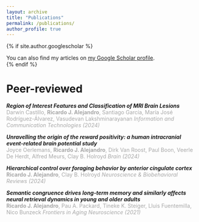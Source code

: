 ```yaml
---
layout: archive
title: "Publications"
permalink: /publications/
author_profile: true
---
```


{% if site.author.googlescholar %}
  <div class="wordwrap">You can also find my articles on <a href="{{site.author.googlescholar}}">my Google Scholar profile</a>.</div>
{% endif %}

<br>

Peer-reviewed
=====

***Region of Interest Features and Classification of MRI Brain Lesions***  
<span style="color:#A8A8A8">Darwin Castillo, **Ricardo J. Alejandro**, Santiago García, María José Rodríguez-Álvarez, Vasudevan Lakshminarayanan</span>  <!-- authors -->
<span style="color:#A8A8A8">*Information and Communication Technologies (2024)*</span> <!-- journal (year) -->
&nbsp; <!-- space between the icons -->
<a href="https://link.springer.com/chapter/10.1007/978-3-031-75431-9_4" target="_blank"><i class="fa fa-link" aria-hidden="true"></i></a> <!-- URL -->

***Unravelling the origin of the reward positivity: a human intracranial event-related brain potential study***  
<span style="color:#A8A8A8">Joyce Oerlemans, **Ricardo J. Alejandro**, Dirk Van Roost, Paul Boon, Veerle De Herdt, Alfred Meurs, Clay B. Holroyd</span>  <!-- authors -->
<span style="color:#A8A8A8">*Brain (2024)*</span> <!-- journal (year) -->
&nbsp; <!-- space between the icons -->
<a href="https://academic.oup.com/brain/advance-article-abstract/doi/10.1093/brain/awae259/7727398" target="_blank"><i class="fa fa-link" aria-hidden="true"></i></a> <!-- URL -->

***Hierarchical control over foraging behavior by anterior cingulate cortex***  
<span style="color:#A8A8A8">**Ricardo J. Alejandro**, Clay B. Holroyd</span>  <!-- authors -->
<span style="color:#A8A8A8">*Neuroscience & Biobehavioral Reviews (2024)*</span> <!-- journal (year) -->
&nbsp; <!-- space between the icons -->
<a href="https://www.sciencedirect.com/science/article/pii/S0149763424000927" target="_blank"><i class="fa fa-link" aria-hidden="true"></i></a>
&nbsp; <!-- space between the icons -->
<a href="../files/Alejandro_&_Holroyd_2024.pdf" target="_blank"><i class="fa fa-file-pdf" aria-hidden="true"></i></a>

***Semantic congruence drives long-term memory and similarly affects neural retrieval dynamics in young and older adults***  
<span style="color:#A8A8A8">**Ricardo J. Alejandro**, Pau A. Packard, Tineke K. Steiger, Lluis Fuentemilla, Nico Bunzeck</span>  <!-- authors -->
<span style="color:#A8A8A8">*Frontiers in Aging Neuroscience (2021)*</span> <!-- journal (year) -->
&nbsp; <!-- space between the icons -->
<a href="https://www.frontiersin.org/journals/aging-neuroscience/articles/10.3389/fnagi.2021.683908/full" target="_blank"><i class="fa fa-link" aria-hidden="true"></i></a>
&nbsp; <!-- space between the icons -->
<a href="../files/Alejandro_et_al_2021.pdf" target="_blank"><i class="fa fa-file-pdf" aria-hidden="true"></i></a>